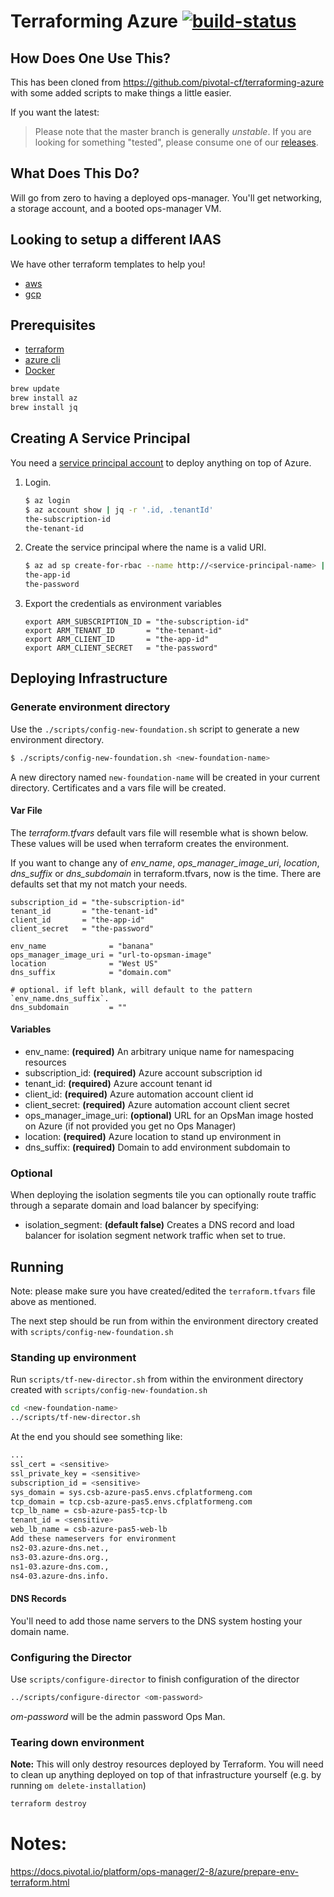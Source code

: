 # Terraforming Azure [![build-status](https://infra.ci.cf-app.com/api/v1/teams/main/pipelines/terraforming-azure/jobs/deploy-pas/badge)](https://infra.ci.cf-app.com/teams/main/pipelines/terraforming-azure)

## How Does One Use This?

This has been cloned from https://github.com/pivotal-cf/terraforming-azure with some added scripts to make things a little easier.

If you want the latest: 
> Please note that the master branch is generally *unstable*. If you are looking for something "tested", please consume one of our [releases](https://github.com/pivotal-cf/terraforming-azure/releases).

## What Does This Do?

Will go from zero to having a deployed ops-manager. You'll get networking, a storage account, and
a booted ops-manager VM.

## Looking to setup a different IAAS

We have other terraform templates to help you!

- [aws](https://github.com/pivotal-cf/terraforming-aws)
- [gcp](https://github.com/pivotal-cf/terraforming-gcp)

## Prerequisites

- [terraform](https://learn.hashicorp.com/terraform/getting-started/install.html)
- [azure cli](https://azure.microsoft.com/en-us/documentation/articles/xplat-cli-install/)
- [Docker](https://docs.docker.com/docker-for-mac/install/)

```bash
brew update
brew install az
brew install jq
```

## Creating A Service Principal

You need a [service principal account](https://docs.microsoft.com/en-us/cli/azure/create-an-azure-service-principal-azure-cli?view=azure-cli-latest#create-a-service-principal)
to deploy anything on top of Azure.

1. Login.
    ```bash
    $ az login
    $ az account show | jq -r '.id, .tenantId'
    the-subscription-id
    the-tenant-id
    ```

1. Create the service principal where the name is a valid URI.
    ```bash
    $ az ad sp create-for-rbac --name http://<service-principal-name> | jq -r '.appId, .password'
    the-app-id
    the-password
    ```

1. Export the credentials as environment variables
    ```hcl
    export ARM_SUBSCRIPTION_ID = "the-subscription-id"
    export ARM_TENANT_ID       = "the-tenant-id"
    export ARM_CLIENT_ID       = "the-app-id"
    export ARM_CLIENT_SECRET   = "the-password"
    ```

## Deploying Infrastructure

### Generate environment directory

Use the `./scripts/config-new-foundation.sh` script to generate a new environment directory.

```bash
$ ./scripts/config-new-foundation.sh <new-foundation-name>
```

A new directory named `new-foundation-name` will be created in your current directory. Certificates and a vars file will be created.



#### Var File

The *terraform.tfvars* default vars file will resemble what is shown below. These values will be used when terraform creates the environment.

If you want to change any of *env_name*, *ops_manager_image_uri*, *location*, *dns_suffix* or  *dns_subdomain* in terraform.tfvars, now is the time. There are defaults set that my not match your needs.

```hcl
subscription_id = "the-subscription-id"
tenant_id       = "the-tenant-id"
client_id       = "the-app-id"
client_secret   = "the-password"

env_name              = "banana"
ops_manager_image_uri = "url-to-opsman-image"
location              = "West US"
dns_suffix            = "domain.com"

# optional. if left blank, will default to the pattern `env_name.dns_suffix`.
dns_subdomain         = ""
```

#### Variables

- env_name: **(required)** An arbitrary unique name for namespacing resources
- subscription_id: **(required)** Azure account subscription id
- tenant_id: **(required)** Azure account tenant id
- client_id: **(required)** Azure automation account client id
- client_secret: **(required)** Azure automation account client secret
- ops_manager_image_uri: **(optional)** URL for an OpsMan image hosted on Azure (if not provided you get no Ops Manager)
- location: **(required)** Azure location to stand up environment in
- dns_suffix: **(required)** Domain to add environment subdomain to

### Optional

When deploying the isolation segments tile you can optionally route traffic through
a separate domain and load balancer by specifying:

- isolation_segment: **(default false)** Creates a DNS record and load balancer for
isolation segment network traffic when set to true.

## Running

Note: please make sure you have created/edited the `terraform.tfvars` file above as mentioned.

The next step should be run from within the environment directory created with `scripts/config-new-foundation.sh`

### Standing up environment

Run `scripts/tf-new-director.sh` from within the environment directory created with `scripts/config-new-foundation.sh`

```bash
cd <new-foundation-name>
../scripts/tf-new-director.sh
```

At the end you should see something like:

```bash
...
ssl_cert = <sensitive>
ssl_private_key = <sensitive>
subscription_id = <sensitive>
sys_domain = sys.csb-azure-pas5.envs.cfplatformeng.com
tcp_domain = tcp.csb-azure-pas5.envs.cfplatformeng.com
tcp_lb_name = csb-azure-pas5-tcp-lb
tenant_id = <sensitive>
web_lb_name = csb-azure-pas5-web-lb
Add these nameservers for environment
ns2-03.azure-dns.net.,
ns3-03.azure-dns.org.,
ns1-03.azure-dns.com.,
ns4-03.azure-dns.info.
```

#### DNS Records

You'll need to add those name servers to the DNS system hosting your domain name. 

### Configuring the Director

Use `scripts/configure-director` to finish configuration of the director

```bash
../scripts/configure-director <om-password>
```

*om-password* will be the admin password Ops Man.

### Tearing down environment

**Note:** This will only destroy resources deployed by Terraform. You will need to clean up anything deployed on top of that infrastructure yourself (e.g. by running `om delete-installation`)

```bash
terraform destroy
```

# Notes:

https://docs.pivotal.io/platform/ops-manager/2-8/azure/prepare-env-terraform.html